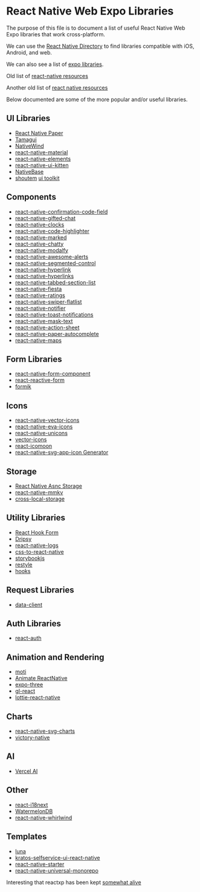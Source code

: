 # React Native Web Expo Libraries

The purpose of this file is to document a list of useful React Native Web Expo libraries that work cross-platform.

We can use the [React Native Directory](https://reactnative.directory/?android=true&ios=true&web=true) to find libraries compatible with iOS, Android, and web.

We can also see a list of [expo libraries](https://docs.expo.dev/versions/latest/).

Old list of [react-native resources](https://github.com/jondot/awesome-react-native)

Another old list of [react native resources](https://github.com/madhavanmalolan/awesome-reactnative-ui)

Below documented are some of the more popular and/or useful libraries.

## UI Libraries

- [React Native Paper](https://github.com/callstack/react-native-paper)
- [Tamagui](https://github.com/tamagui/tamagui)
- [NativeWind](https://github.com/marklawlor/nativewind)
- [react-native-material](https://github.com/yamankatby/react-native-material)
- [react-native-elements](https://github.com/react-native-elements/react-native-elements)
- [react-native-ui-kitten](https://github.com/akveo/react-native-ui-kitten)
- [NativeBase](https://github.com/GeekyAnts/NativeBase)
- [shoutem](https://github.com/shoutem/ui) [ui toolkit](https://shoutem.github.io/docs/ui-toolkit/introduction)


## Components

- [react-native-confirmation-code-field](https://github.com/retyui/react-native-confirmation-code-field)
- [react-native-gifted-chat](https://github.com/FaridSafi/react-native-gifted-chat)
- [react-native-clocks](https://github.com/mateoguzmana/react-native-clocks)
- [react-native-code-highlighter](https://github.com/gmsgowtham/react-native-code-highlighter)
- [react-native-marked](https://github.com/gmsgowtham/react-native-marked)
- [react-native-chatty](https://github.com/MuhammedKpln/react-native-chatty)
- [react-native-modalfy](https://github.com/colorfy-software/react-native-modalfy)
- [react-native-awesome-alerts](https://github.com/rishabhbhatia/react-native-awesome-alerts)
- [react-native-segmented-control](https://github.com/Karthik-B-06/react-native-segmented-control)
- [react-native-hyperlink](https://github.com/obipawan/react-native-hyperlink)
- [react-native-hyperlinks](https://github.com/andresribeiro/react-native-hyperlinks)
- [react-native-tabbed-section-list](https://github.com/okanfidan/react-native-tabbed-section-list)
- [react-native-fiesta](https://github.com/mateoguzmana/react-native-fiesta)
- [react-native-ratings](https://github.com/Monte9/react-native-ratings)
- [react-native-swiper-flatlist](https://github.com/gusgard/react-native-swiper-flatlist)
- [react-native-notifier](https://github.com/seniv/react-native-notifier)
- [react-native-toast-notifications](https://github.com/arnnis/react-native-toast-notifications)
- [react-native-mask-text](https://github.com/akinncar/react-native-mask-text)
- [react-native-action-sheet](https://github.com/expo/react-native-action-sheet)
- [react-native-paper-autocomplete](https://github.com/web-ridge/react-native-paper-autocomplete)
- [react-native-maps](https://github.com/react-native-maps/react-native-maps)

## Form Libraries

- [react-native-form-component](https://github.com/klazbaba/react-native-form-component)
- [react-reactive-form](https://github.com/bietkul/react-reactive-form)
- [formik](https://github.com/jaredpalmer/formik)

## Icons

- [react-native-vector-icons](https://github.com/oblador/react-native-vector-icons)
- [react-native-eva-icons](https://github.com/akveo/react-native-eva-icons)
- [react-native-unicons](https://github.com/Iconscout/react-native-unicons)
- [vector-icons](https://github.com/expo/vector-icons)
- [react-icomoon](https://github.com/aykutkardas/react-icomoon)
- [react-native-svg-app-icon Generator](https://github.com/aeirola/react-native-svg-app-icon)

## Storage

- [React Native Asnc Storage](https://react-native-async-storage.github.io/async-storage/)
- [react-native-mmkv](https://github.com/mrousavy/react-native-mmkv)
- [cross-local-storage](https://github.com/apperside/cross-local-storage)

## Utility Libraries

- [React Hook Form](https://github.com/react-hook-form/react-hook-form)
- [Dripsy](https://github.com/nandorojo/dripsy)
- [react-native-logs](https://github.com/onubo/react-native-logs)
- [css-to-react-native](https://github.com/styled-components/css-to-react-native)
- [storybookjs](https://github.com/storybookjs/react-native)
- [restyle](https://github.com/Shopify/restyle)
- [hooks](https://github.com/react-native-community/hooks)

## Request Libraries

- [data-client](https://github.com/reactive/data-client)

## Auth Libraries

- [react-auth](https://github.com/Forward-Software/react-auth)

## Animation and Rendering

- [moti](https://github.com/nandorojo/moti)
- [Animate ReactNative](https://github.com/animate-react-native)
- [expo-three](https://github.com/expo/expo-three/issues)
- [gl-react](https://github.com/gre/gl-react)
- [lottie-react-native](https://github.com/lottie-react-native/lottie-react-native)

## Charts

- [react-native-svg-charts](https://github.com/JesperLekland/react-native-svg-charts)
- [victory-native](https://github.com/FormidableLabs/victory/tree/main/packages/victory-native)

## AI

- [Vercel AI](https://github.com/bidah/react-native-vercel-ai)

## Other

- [react-i18next](https://github.com/i18next/react-i18next)
- [WatermelonDB](https://github.com/Nozbe/WatermelonDB)
- [react-native-whirlwind](https://github.com/arabold/react-native-whirlwind)

## Templates

- [luna](https://github.com/LunatiqueCoder/luna)
- [kratos-selfservice-ui-react-native](https://github.com/ory/kratos-selfservice-ui-react-native)
- [react-native-starter](https://github.com/flatlogic/react-native-starter)
- [react-native-universal-monorepo](https://github.com/mmazzarolo/react-native-universal-monorepo)


Interesting that reactxp has been kept [somewhat alive](https://github.com/chaldal/reactxp)

